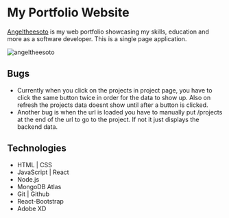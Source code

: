 # My Portfolio Website

<!-- Npm packages | for react comp [rafce]
Backend --
[dotenv] - Loads environment variables from a .env file.
[express] - is a back end web application framework for building RESTful APIs with Node.js
[nodemon] - It simply restarts the node application whenever it observes the changes in the file present in the working directory of your project.
[concurrently] - lets you run frontend and backend with one command.npm run start.
[cors] - CORS is a node.js package for providing a Connect/Express middleware that can be used to enable CORS with various options.
[mongoose] - Provides everything that lets us connect to mongoDB.

Frontend --
[bootstrap react-bootstrap] - used for fast styling
[emailjs-com] - used to send emails in the form.
[mapbox-gl maplibre-gl react-map-gl] - works with the maps
[react-scroll react-scroll-motion] - effects on scroll into view
[react-toastify] - makes a toast appear when form is submited
[react-router-dom] - lets you change content on click in page.
[axios] - links backend and frontend. Makes api calls easy.

[] -
-->

[Angeltheesoto](angeltheesoto.com) is my web portfolio showcasing my skills, education and more as a software developer. This is a single page application.

![angeltheesoto](./frontend/angeltheesoto.png)

## Bugs

- Currently when you click on the projects in project page, you have to click the same button twice in order for the data to show up. Also on refresh the projects data doesnt show until after a button is clicked.
- Another bug is when the url is loaded you have to manually put /projects at the end of the url to go to the project. If not it just displays the backend data.

## Technologies

- HTML | CSS
- JavaScript | React
- Node.js
- MongoDB Atlas
- Git | Github
- React-Bootstrap
- Adobe XD
